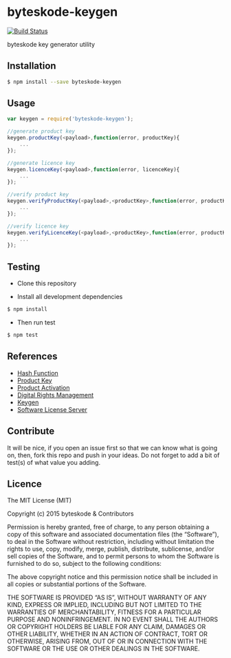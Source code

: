 byteskode-keygen
=====================

[![Build Status](https://travis-ci.org/byteskode/byteskode-keygen.svg?branch=master)](https://travis-ci.org/byteskode/byteskode-keygen)

byteskode key generator utility

## Installation
```sh
$ npm install --save byteskode-keygen
```

## Usage

```javascript
var keygen = require('byteskode-keygen');

//generate product key
keygen.productKey(<payload>,function(error, productKey){
    ...
});

//generate licence key
keygen.licenceKey(<payload>,function(error, licenceKey){
    ...
});

//verify product key
keygen.verifyProductKey(<payload>,<productKey>,function(error, productKey){
    ...
});

//verify licence key
keygen.verifyLicenceKey(<payload>,<productKey>,function(error, productKey){
    ...
});
```

## Testing
* Clone this repository

* Install all development dependencies
```sh
$ npm install
```

* Then run test
```sh
$ npm test
```

## References
- [Hash Function](https://en.wikipedia.org/wiki/Hash_function)
- [Product Key](https://en.wikipedia.org/wiki/Product_key)
- [Product Activation](https://en.wikipedia.org/wiki/Product_activation)
- [Digital Rights Management](https://en.wikipedia.org/wiki/Digital_rights_management)
- [Keygen](https://en.wikipedia.org/wiki/Keygen)
- [Software License Server](https://en.wikipedia.org/wiki/Software_license_server)

## Contribute
It will be nice, if you open an issue first so that we can know what is going on, then, fork this repo and push in your ideas. Do not forget to add a bit of test(s) of what value you adding.

## Licence
The MIT License (MIT)

Copyright (c) 2015 byteskode & Contributors

Permission is hereby granted, free of charge, to any person obtaining a copy of this software and associated documentation files (the “Software”), to deal in the Software without restriction, including without limitation the rights to use, copy, modify, merge, publish, distribute, sublicense, and/or sell copies of the Software, and to permit persons to whom the Software is furnished to do so, subject to the following conditions:

The above copyright notice and this permission notice shall be included in all copies or substantial portions of the Software.

THE SOFTWARE IS PROVIDED “AS IS”, WITHOUT WARRANTY OF ANY KIND, EXPRESS OR IMPLIED, INCLUDING BUT NOT LIMITED TO THE WARRANTIES OF MERCHANTABILITY, FITNESS FOR A PARTICULAR PURPOSE AND NONINFRINGEMENT. IN NO EVENT SHALL THE AUTHORS OR COPYRIGHT HOLDERS BE LIABLE FOR ANY CLAIM, DAMAGES OR OTHER LIABILITY, WHETHER IN AN ACTION OF CONTRACT, TORT OR OTHERWISE, ARISING FROM, OUT OF OR IN CONNECTION WITH THE SOFTWARE OR THE USE OR OTHER DEALINGS IN THE SOFTWARE. 